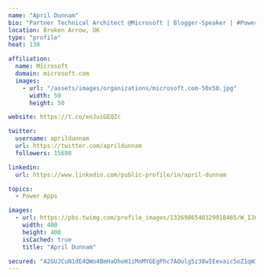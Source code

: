 ```yaml
---
name: "April Dunnam"
bio: "Partner Technical Architect @Microsoft | Blogger-Speaker | #PowerApps, #PowerAutomate, #Office365, #SharePoint | #WIT | #Karaoke Queen"
location: Broken Arrow, OK
type: "profile"
heat: 130

affiliation:
  name: Microsoft
  domain: microsoft.com
  images:
    - url: "/assets/images/organizations/microsoft.com-50x50.jpg"
      width: 50
      height: 50

website: https://t.co/enJuiGEQZc

twitter:
  username: aprildunnam
  url: https://twitter.com/aprildunnam
  followers: 15698

linkedin:
  url: https://www.linkedin.com/public-profile/in/april-dunnam

topics:
  - Power Apps

images:
  - url: https://pbs.twimg.com/profile_images/1326986540329918465/W_IJ6Ih2_400x400.jpg
    width: 400
    height: 400
    isCached: true
    title: "April Dunnam"

secured: "A2GUJCuN1dE4QWo4BmHaOhoH1iMnMYGEgPhc7AOulg5z38wIEevaic5oZ1qW1Vni6nN9irkJE2/023u5iCB+RKjgJJ9MnXjgmkbe5kCD1jzB/ueV0NvM0F+6HEPfP++1jIEttJEpgkiV9JT7gAZ720/ekfGruH8EeubPiLq6YTKylYc2ynF4UNGLf4yg9h8zCfr1dzyJw8TCiLs0jSUNyY+dbeBm9rDbKJCwnt42u9yS/sN/fcngXDK3RO5NFDG44rfkpsSw3yPqNAsmWkhPyqvpscq9gLj0LO7oVVleB069vnaeDoniFU/yk9pMf3MCk/W998XkSmnw4rPjjmYEqrjzj9DONgvWPnnOyfFd8rg4Vy8dNGIkoSqBnv9HmRj7i/WSJwyWZGkM4Z1jRab2i35u3uptlMjnZSAVrk3yJ/A=;Vt6a8X76YXHJt8T3mPVv5g=="
---
```


